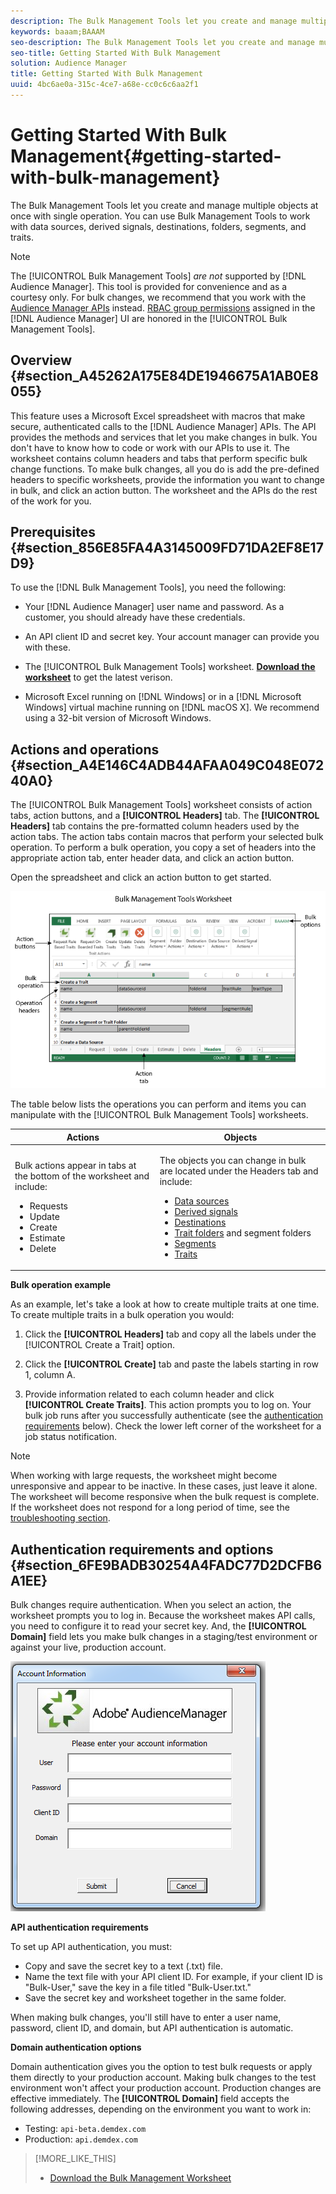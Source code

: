```yaml
---
description: The Bulk Management Tools let you create and manage multiple objects at once with single operation. You can use Bulk Management Tools to work with data sources, derived signals, destinations, folders, segments, and traits.
keywords: baaam;BAAAM
seo-description: The Bulk Management Tools let you create and manage multiple objects at once with single operation. You can use Bulk Management Tools to work with data sources, derived signals, destinations, folders, segments, and traits.
seo-title: Getting Started With Bulk Management
solution: Audience Manager
title: Getting Started With Bulk Management
uuid: 4bc6ae0a-315c-4ce7-a68e-cc0c6c6aa2f1
---
```


# Getting Started With Bulk Management{#getting-started-with-bulk-management}

The Bulk Management Tools let you create and manage multiple objects at once with single operation. You can use Bulk Management Tools to work with data sources, derived signals, destinations, folders, segments, and traits.

<!-- 

c_bulk_start.xml

 -->

>[!NOTE]
>
>The [!UICONTROL Bulk Management Tools] *are not* supported by [!DNL Audience Manager]. This tool is provided for convenience and as a courtesy only. For bulk changes, we recommend that you work with the [Audience Manager APIs](../../api/rest-api-main/aam-api-getting-started.md) instead. [RBAC group permissions](../../features/administration/administration-overview.md) assigned in the [!DNL Audience Manager] UI are honored in the [!UICONTROL Bulk Management Tools].

## Overview {#section_A45262A175E84DE1946675A1AB0E8055}

This feature uses a Microsoft Excel spreadsheet with macros that make secure, authenticated calls to the [!DNL Audience Manager] APIs. The API provides the methods and services that let you make changes in bulk. You don't have to know how to code or work with our APIs to use it. The worksheet contains column headers and tabs that perform specific bulk change functions. To make bulk changes, all you do is add the pre-defined headers to specific worksheets, provide the information you want to change in bulk, and click an action button. The worksheet and the APIs do the rest of the work for you.

## Prerequisites {#section_856E85FA4A3145009FD71DA2EF8E17D9}

To use the [!DNL Bulk Management Tools], you need the following:

* Your [!DNL Audience Manager] user name and password. As a customer, you should already have these credentials. 
* An API client ID and secret key. Your account manager can provide you with these. 
* The [!UICONTROL Bulk Management Tools] worksheet. **[Download the worksheet](assets/BAAAM_August_2018.xlsm)** to get the latest verison. 

* Microsoft Excel running on [!DNL Windows] or in a [!DNL Microsoft Windows] virtual machine running on [!DNL macOS X]. We recommend using a 32-bit version of Microsoft Windows.

## Actions and operations {#section_A4E146C4ADB44AFAA049C048E07240A0}

The [!UICONTROL Bulk Management Tools] worksheet consists of action tabs, action buttons, and a **[!UICONTROL Headers]** tab. The **[!UICONTROL Headers]** tab contains the pre-formatted column headers used by the action tabs. The action tabs contain macros that perform your selected bulk operation. To perform a bulk operation, you copy a set of headers into the appropriate action tab, enter header data, and click an action button.

Open the spreadsheet and click an action button to get started.

![](assets/bamwrkbk.png)

The table below lists the operations you can perform and items you can manipulate with the [!UICONTROL Bulk Management Tools] worksheets.

<table id="table_B9B3E09B692E42BAA52FB32C18B00709"> 
 <thead> 
  <tr> 
   <th colname="col1" class="entry"> Actions </th> 
   <th colname="col2" class="entry"> Objects </th> 
  </tr> 
 </thead>
 <tbody> 
  <tr> 
   <td colname="col1"> <p>Bulk actions appear in tabs at the bottom of the worksheet and include: </p> <p> 
     <ul id="ul_49F46B9E00C045D29E40258EB7BDCFBB"> 
      <li id="li_193C41EA19EF4D738FBA037D2BF9B05C">Requests </li> 
      <li id="li_5BE2E13D839F4958AAA5C01B7EFC5096">Update </li> 
      <li id="li_4CCCC739795945DF8C89787F9A67EB88">Create </li> 
      <li id="li_C7D36D2BDF0448CEAF3A5EABE41038E8">Estimate </li> 
      <li id="li_07A3E94326124A3092362D9896EB7732">Delete </li> 
     </ul> </p> </td> 
   <td colname="col2"> <p>The objects you can change in bulk are located under the <span class="uicontrol"> Headers</span> tab and include: </p> <p> 
     <ul id="ul_A7A96F2B1B63430B9A1E1184AC5FA8F2"> 
      <li id="li_E3D9E2E190B04BE685337AC6140C371C"> <a href="../../features/datasources-list-and-settings.md#data-sources-list-and-settings"> Data sources</a> </li> 
      <li id="li_B645385E40684FA28770913EAF18CB2C"> <a href="../../features/derived-signals.md#concept_36FF7303F39E4748AC048D08F9E371C6"> Derived signals</a> </li> 
      <li id="li_9059F8C4A41A410899BDEFC76D3F5949"> <a href="../../features/destinations/destinations.md#concept_5BDA346C376C4B719EA394108AB2735A"> Destinations</a> </li> 
      <li id="li_BB5A445150754E53AA38C78461326932"> <a href="../../features/traits/trait-storage.md#concept_492988EC858545AAA5D1B8F06D273BDD"> Trait folders</a> and segment folders </li> 
      <li id="li_7A27DBF64E0945CF8AE8C96E8C6EDA09"> <a href="../../features/segments/segments-purpose.md"> Segments</a> </li> 
      <li id="li_A4640A34930040DEA8555EAF0AE2A702"> <a href="../../features/traits/trait-details-page.md"> Traits</a> </li> 
     </ul> </p> </td> 
  </tr> 
 </tbody> 
</table>

**Bulk operation example**

As an example, let's take a look at how to create multiple traits at one time. To create multiple traits in a bulk operation you would:

1. Click the **[!UICONTROL Headers]** tab and copy all the labels under the [!UICONTROL Create a Trait] option. 

2. Click the **[!UICONTROL Create]** tab and paste the labels starting in row 1, column A. 
3. Provide information related to each column header and click **[!UICONTROL Create Traits]**. This action prompts you to log on. Your bulk job runs after you successfully authenticate (see the [authentication requirements](../../reference/bulk-management-tools/bulk-management-intro.md#section_6FE9BADB30254A4FADC77D2DCFB6A1EE) below). Check the lower left corner of the worksheet for a job status notification.

>[!NOTE]
>
>When working with large requests, the worksheet might become unresponsive and appear to be inactive. In these cases, just leave it alone. The worksheet will become responsive when the bulk request is complete. If the worksheet does not respond for a long period of time, see the [troubleshooting section](../../reference/bulk-management-tools/bulk-troubleshooting.md#reference_1A3E7E0CEF6A4D8D801BC363A3C30C1A).

## Authentication requirements and options {#section_6FE9BADB30254A4FADC77D2DCFB6A1EE}

Bulk changes require authentication. When you select an action, the worksheet prompts you to log in. Because the worksheet makes API calls, you need to configure it to read your secret key. And, the **[!UICONTROL Domain]** field lets you make bulk changes in a staging/test environment or against your live, production account.

![](assets/bamauth.png)

**API authentication requirements**

To set up API authentication, you must:

* Copy and save the secret key to a text (.txt) file. 
* Name the text file with your API client ID. For example, if your client ID is "Bulk-User," save the key in a file titled "Bulk-User.txt." 
* Save the secret key and worksheet together in the same folder.

When making bulk changes, you'll still have to enter a user name, password, client ID, and domain, but API authentication is automatic.

**Domain authentication options**

Domain authentication gives you the option to test bulk requests or apply them directly to your production account. Making bulk changes to the test environment won't affect your production account. Production changes are effective immediately. The **[!UICONTROL Domain]** field accepts the following addresses, depending on the environment you want to work in:

* Testing: `api-beta.demdex.com` 
* Production: `api.demdex.com`

>[!MORE_LIKE_THIS]
>
>* [Download the Bulk Management Worksheet](assets/BAAAM_August_2018.xlsm)
